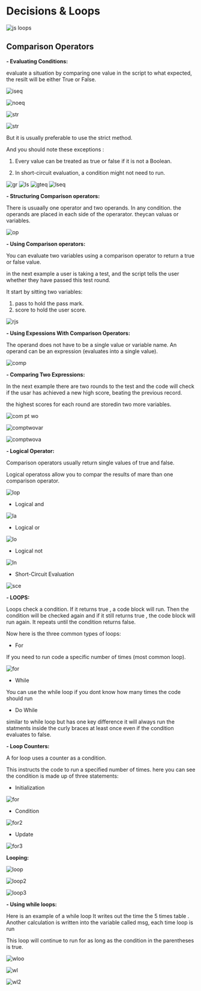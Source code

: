 # Decisions & Loops

![js loops](https://d2h0cx97tjks2p.cloudfront.net/blogs/wp-content/uploads/sites/2/2019/07/JavaScript-Loops.jpg)

## Comparison Operators

**- Evaluating Conditions:**

evaluate a situation by comparing one value in the script to what expected, the resilt will be either True or False.

![iseq](read05/isequalto.jpg)

![noeq](read05/notequal.jpg)

![str](read05/strictequal.jpg)

![str](read05/strictnot.JPG)

But it is usually preferable to use the strict method.

And you should note these exceptions :

1. Every value can be treated as true or false if it is not a Boolean.

2. In short-circuit evaluation, a condition might not need to run.

![gr](read05/great.jpg)
![ls](read05/less.jpg)
![gteq](read05/greatequal.jpg)
![lseq](read05/lessequal.jpg)

**- Structuring Comparison operators:**

There is usuaally one operator and two operands. In any condition.
the operands are placed in each side of the operarator. theycan valuas or variables.

![op](read05/operators.jpg)

**- Using Comparison operators:**

You can evaluate two variables using a comparison operator to return a true or false value.

in the next example a user is taking a test, and the script tells the user whether they have passed this test round.

It start by sitting two variables:

1. pass to hold the pass mark.
2. score to hold the user score.

![rjs](read05/jstrue.jpg)

**- Using Expessions With Comparison Operators:**

The operand does not have to be a single value or variable name.
An operand can be an expression (evaluates into a single value).

![comp](read05/comop.jpg)

**- Comparing Two Expressions:**

In the next example there are two rounds to the test and the code will check if the usar has achieved a new high score, beating the previous record.

the highest scores for each round are storedin two more variables.

![com pt wo](Read05/comex1,jpg)

![comptwovar](read05/comex1.jpg)

![comptwova](read05/comex2.jpg)

**- Logical Operator:**

Comparison operators usually return single values of true and false.

Logical operatoss allow you to compar the results of mare than one comparison operator.

![lop](ead05/logop.jpg)

- Logical and

![la](read05/logand.jpg)

- Logical or

![lo](read05/logor)

- Logical not

![ln](read05/lognot.jpg)

- Short-Circuit Evaluation

![sce](read05/shocirc.jpg)

**- LOOPS:**

Loops check a condition. If it returns true , a code block will run. Then the condition will be checked again and if it still returns true , the code block will run again. It repeats until the condition returns false.

Now here is the three common types of loops:

- For

If you need to run code a specific number of times (most common loop).

![for](read05/for.jpg)

- While

You can use the while loop if you dont know how many times the code should run

- Do While

similar to while loop but has one key difference it will always run the statments inside the curly braces at least once even if the condition evaluates to false.

**- Loop Counters:**

A for loop uses a counter as a condition.

This instructs the code to run a specified number of times.
here you can see the condition is made up of three statements:

- Initialization

![for](read05/forini.jpg)

- Condition

![for2](read05/forcon.jpg)

- Update

![for3](read05/forup.jpg)

**Looping:**

![loop](read05/looping0.jpg)

![loop2](read05/looping1.jpg)

![loop3](read05/looping.jpg)

**- Using while loops:**

Here is an example of a while loop It writes out the time the 5 times table . Another calculation is written into the variable called msg, each time loop is run

This loop will continue to run for as long as the condition in the parentheses is true.

![wloo](Read/whilelop1.jpg)

![wl](read05/whilelop1.jpg)

![wl2](read05/whilelop2.jpg)